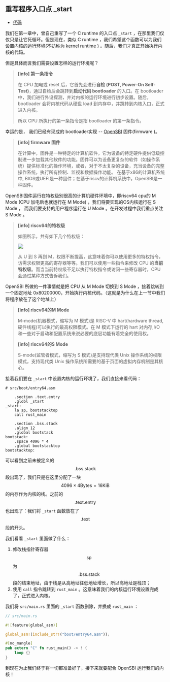 ## 重写程序入口点 _start

* [代码][CODE]

我们在第一章中，曾自己重写了一个 C runtime 的入口点 ``_start`` ，在那里我们仅仅只是让它死循环。但是现在，类似 C runtime ，我们希望这个函数可以为我们设置内核的运行环境(不妨称为 kernel runtime ) 。随后，我们才真正开始执行内核的代码。

但是具体而言我们需要设置怎样的运行环境呢？

> **[info] 第一条指令**
> 
> 在 CPU 加电或 reset 后，它首先会进行**自检 (POST, Power-On Self-Test)**，通过自检后会跳转到**启动代码 bootloader** 的入口。在 bootloader 中，我们进行外设探测，并对内核的运行环境进行初步设置。随后， bootloader 会将内核代码从硬盘 load 到内存中，并跳转到内核入口，正式进入内核。
> 
> 所以 CPU 所执行的第一条指令是指 bootloader 的第一条指令。

幸运的是， 我们已经有现成的 bootloader实现 -- [OpenSBI](https://github.com/riscv/opensbi) 固件(firmware )。

> **[info] firmware 固件**
>
>在计算中，固件是一种特定的计算机软件，它为设备的特定硬件提供低级控制进一步加载其他软件的功能。固件可以为设备更复杂的软件（如操作系统）提供标准化的操作环境，或者，对于不太复杂的设备，充当设备的完整操作系统，执行所有控制、监视和数据操作功能。 在基于x86的计算机系统中, BIOS或UEFI是一种固件；在基于riscv的计算机系统中，OpenSBI是一种固件。
>

OpenSBI固件运行在特权级别很高的计算机硬件环境中，即riscv64 cpu的 M Mode (CPU 加电后也就运行在 M Mode) ，我们将要实现的OS内核运行在 S Mode ， 而我们要支持的用户程序运行在 U Mode 。在开发过程中我们重点关注 S Mode 。

> **[info] riscv64的特权级**
>
> 如图所示，共有如下几个特权级：
>
> ![](figures/privilege_levels.png)
>
> 从 U 到 S 再到 M，权限不断提高，这意味着你可以使用更多的特权指令，访需求权限更高的寄存器等等。我们可以使用一些指令来修改 CPU 的**当前特权级**。而当当前特权级不足以执行特权指令或访问一些寄存器时，CPU 会通过某种方式告诉我们。



OpenSBI 所做的一件事情就是把 CPU 从 M Mode 切换到 S Mode ，接着跳转到一个固定地址 0x80200000，开始执行内核代码。（这就是为什么在上一节中我们将程序放在了这个地址上）

> **[info] riscv64的M Mode**
>
> M-mode(机器模式，缩写为 M 模式)是 RISC-V 中 hart(hardware thread,硬件线程)可以执行的最高权限模式。在 M 模式下运行的 hart 对内存,I/O 和一些对于启动和配置系统来说必要的底层功能有着完全的使用权。
>
> **[info] riscv64的S Mode**
>
> S-mode(监管者模式，缩写为 S 模式)是支持现代类 Unix 操作系统的权限模式，支持现代类 Unix 操作系统所需要的基于页面的虚拟内存机制是其核心。 

接着我们要在 ``_start`` 中设置内核的运行环境了，我们直接来看代码：

```riscv
# src/boot/entry64.asm

    .section .text.entry
    .globl _start
_start:
    la sp, bootstacktop
    call rust_main

    .section .bss.stack
    .align 12
    .global bootstack
bootstack:
    .space 4096 * 4
    .global bootstacktop
bootstacktop:
```

可以看到之前未被定义的 $$\text{.bss.stack}$$ 段出现了，我们只是在这里分配了一块 $$4096\times{4}\text{Bytes}=\text{16KiB}$$ 的内存作为内核的栈。之前的 $$\text{.text.entry}$$ 也出现了：我们将 ``_start`` 函数放在了 $$\text{.text}$$ 段的开头。

我们看看 ``_start`` 里面做了什么：

1. 修改栈指针寄存器 $$\text{sp}$$ 为 $$\text{.bss.stack}$$ 段的结束地址，由于栈是从高地址往低地址增长，所以高地址是栈顶；
2. 使用 ``call`` 指令跳转到 ``rust_main`` 。这意味着我们的内核运行环境设置完成了，正式进入内核。

我们将 ``src/main.rs`` 里面的 ``_start`` 函数删除，并换成 ``rust_main`` ：

```rust
// src/main.rs

#![feature(global_asm)]

global_asm!(include_str!("boot/entry64.asm"));

#[no_mangle]
pub extern "C" fn rust_main() -> ! {
    loop {}
}
```
到现在为止我们终于将一切都准备好了，接下来就要配合 OpenSBI 运行我们的内核！

[CODE]: https://github.com/rcore-os/rCore_tutorial/tree/ch2-pa4
